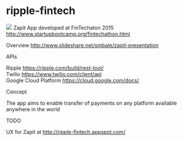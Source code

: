 # ripple-fintech
<a href="http://www.slideshare.net/smbale/zapit-presentation" ><image src="http://cdn.slidesharecdn.com/ss_thumbnails/zapitpresentation-150216103452-conversion-gate01-thumbnail.jpg?cb=1424104501"></a>
Zapit App developed at FinTechaton 2015 http://www.startupbootcamp.org/fintechathon.html

Overview http://www.slideshare.net/smbale/zapit-presentation

APIs<p>
Ripple https://ripple.com/build/rest-tool/<br>
Twilio https://www.twilio.com/client/api<br>
Google Cloud Platform  https://cloud.google.com/docs/<br>

Concept<p>
The app aims to enable transfer of payments on any platform available anywhere in the world

TODO<p>
UX for Zapit at http://ripple-fintech.appspot.com/
